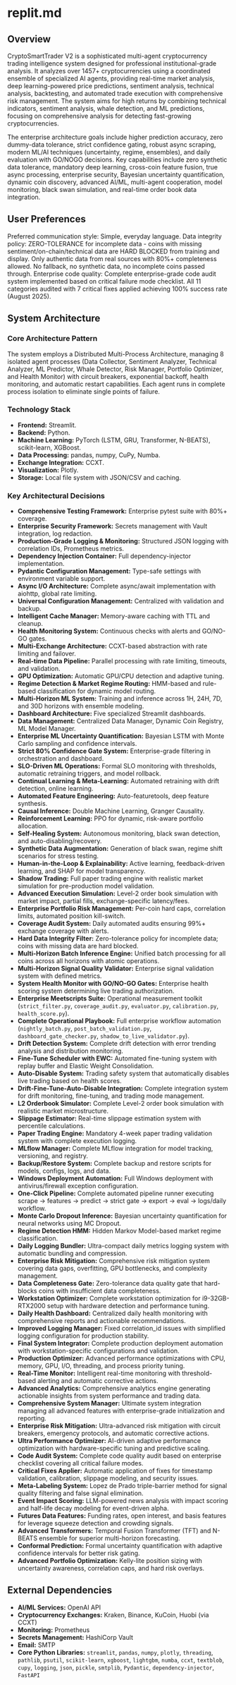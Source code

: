 # replit.md

## Overview
CryptoSmartTrader V2 is a sophisticated multi-agent cryptocurrency trading intelligence system designed for professional institutional-grade analysis. It analyzes over 1457+ cryptocurrencies using a coordinated ensemble of specialized AI agents, providing real-time market analysis, deep learning-powered price predictions, sentiment analysis, technical analysis, backtesting, and automated trade execution with comprehensive risk management. The system aims for high returns by combining technical indicators, sentiment analysis, whale detection, and ML predictions, focusing on comprehensive analysis for detecting fast-growing cryptocurrencies.

The enterprise architecture goals include higher prediction accuracy, zero dummy-data tolerance, strict confidence gating, robust async scraping, modern ML/AI techniques (uncertainty, regime, ensembles), and daily evaluation with GO/NOGO decisions. Key capabilities include zero synthetic data tolerance, mandatory deep learning, cross-coin feature fusion, true async processing, enterprise security, Bayesian uncertainty quantification, dynamic coin discovery, advanced AI/ML, multi-agent cooperation, model monitoring, black swan simulation, and real-time order book data integration.

## User Preferences
Preferred communication style: Simple, everyday language.
Data integrity policy: ZERO-TOLERANCE for incomplete data - coins with missing sentiment/on-chain/technical data are HARD BLOCKED from training and display. Only authentic data from real sources with 80%+ completeness allowed. No fallback, no synthetic data, no incomplete coins passed through.
Enterprise code quality: Complete enterprise-grade code audit system implemented based on critical failure mode checklist. All 11 categories audited with 7 critical fixes applied achieving 100% success rate (August 2025).

## System Architecture

### Core Architecture Pattern
The system employs a Distributed Multi-Process Architecture, managing 8 isolated agent processes (Data Collector, Sentiment Analyzer, Technical Analyzer, ML Predictor, Whale Detector, Risk Manager, Portfolio Optimizer, and Health Monitor) with circuit breakers, exponential backoff, health monitoring, and automatic restart capabilities. Each agent runs in complete process isolation to eliminate single points of failure.

### Technology Stack
- **Frontend:** Streamlit.
- **Backend:** Python.
- **Machine Learning:** PyTorch (LSTM, GRU, Transformer, N-BEATS), scikit-learn, XGBoost.
- **Data Processing:** pandas, numpy, CuPy, Numba.
- **Exchange Integration:** CCXT.
- **Visualization:** Plotly.
- **Storage:** Local file system with JSON/CSV and caching.

### Key Architectural Decisions
- **Comprehensive Testing Framework:** Enterprise pytest suite with 80%+ coverage.
- **Enterprise Security Framework:** Secrets management with Vault integration, log redaction.
- **Production-Grade Logging & Monitoring:** Structured JSON logging with correlation IDs, Prometheus metrics.
- **Dependency Injection Container:** Full dependency-injector implementation.
- **Pydantic Configuration Management:** Type-safe settings with environment variable support.
- **Async I/O Architecture:** Complete async/await implementation with aiohttp, global rate limiting.
- **Universal Configuration Management:** Centralized with validation and backup.
- **Intelligent Cache Manager:** Memory-aware caching with TTL and cleanup.
- **Health Monitoring System:** Continuous checks with alerts and GO/NO-GO gates.
- **Multi-Exchange Architecture:** CCXT-based abstraction with rate limiting and failover.
- **Real-time Data Pipeline:** Parallel processing with rate limiting, timeouts, and validation.
- **GPU Optimization:** Automatic GPU/CPU detection and adaptive tuning.
- **Regime Detection & Market Regime Routing:** HMM-based and rule-based classification for dynamic model routing.
- **Multi-Horizon ML System:** Training and inference across 1H, 24H, 7D, and 30D horizons with ensemble modeling.
- **Dashboard Architecture:** Five specialized Streamlit dashboards.
- **Data Management:** Centralized Data Manager, Dynamic Coin Registry, ML Model Manager.
- **Enterprise ML Uncertainty Quantification:** Bayesian LSTM with Monte Carlo sampling and confidence intervals.
- **Strict 80% Confidence Gate System:** Enterprise-grade filtering in orchestration and dashboard.
- **SLO-Driven ML Operations:** Formal SLO monitoring with thresholds, automatic retraining triggers, and model rollback.
- **Continual Learning & Meta-Learning:** Automated retraining with drift detection, online learning.
- **Automated Feature Engineering:** Auto-featuretools, deep feature synthesis.
- **Causal Inference:** Double Machine Learning, Granger Causality.
- **Reinforcement Learning:** PPO for dynamic, risk-aware portfolio allocation.
- **Self-Healing System:** Autonomous monitoring, black swan detection, and auto-disabling/recovery.
- **Synthetic Data Augmentation:** Generation of black swan, regime shift scenarios for stress testing.
- **Human-in-the-Loop & Explainability:** Active learning, feedback-driven learning, and SHAP for model transparency.
- **Shadow Trading:** Full paper trading engine with realistic market simulation for pre-production model validation.
- **Advanced Execution Simulation:** Level-2 order book simulation with market impact, partial fills, exchange-specific latency/fees.
- **Enterprise Portfolio Risk Management:** Per-coin hard caps, correlation limits, automated position kill-switch.
- **Coverage Audit System:** Daily automated audits ensuring 99%+ exchange coverage with alerts.
- **Hard Data Integrity Filter:** Zero-tolerance policy for incomplete data; coins with missing data are hard blocked.
- **Multi-Horizon Batch Inference Engine:** Unified batch processing for all coins across all horizons with atomic operations.
- **Multi-Horizon Signal Quality Validator:** Enterprise signal validation system with defined metrics.
- **System Health Monitor with GO/NO-GO Gates:** Enterprise health scoring system determining live trading authorization.
- **Enterprise Meetscripts Suite:** Operational measurement toolkit (`strict_filter.py`, `coverage_audit.py`, `evaluator.py`, `calibration.py`, `health_score.py`).
- **Complete Operational Playbook:** Full enterprise workflow automation (`nightly_batch.py`, `post_batch_validation.py`, `dashboard_gate_checker.py`, `shadow_to_live_validator.py`).
- **Drift Detection System:** Complete drift detection with error trending analysis and distribution monitoring.
- **Fine-Tune Scheduler with EWC:** Automated fine-tuning system with replay buffer and Elastic Weight Consolidation.
- **Auto-Disable System:** Trading safety system that automatically disables live trading based on health scores.
- **Drift-Fine-Tune-Auto-Disable Integration:** Complete integration system for drift monitoring, fine-tuning, and trading mode management.
- **L2 Orderbook Simulator:** Complete Level-2 order book simulation with realistic market microstructure.
- **Slippage Estimator:** Real-time slippage estimation system with percentile calculations.
- **Paper Trading Engine:** Mandatory 4-week paper trading validation system with complete execution logging.
- **MLflow Manager:** Complete MLflow integration for model tracking, versioning, and registry.
- **Backup/Restore System:** Complete backup and restore scripts for models, configs, logs, and data.
- **Windows Deployment Automation:** Full Windows deployment with antivirus/firewall exception configuration.
- **One-Click Pipeline:** Complete automated pipeline runner executing scrape → features → predict → strict gate → export → eval → logs/daily workflow.
- **Monte Carlo Dropout Inference:** Bayesian uncertainty quantification for neural networks using MC Dropout.
- **Regime Detection HMM:** Hidden Markov Model-based market regime classification.
- **Daily Logging Bundler:** Ultra-compact daily metrics logging system with automatic bundling and compression.
- **Enterprise Risk Mitigation:** Comprehensive risk mitigation system covering data gaps, overfitting, GPU bottlenecks, and complexity management.
- **Data Completeness Gate:** Zero-tolerance data quality gate that hard-blocks coins with insufficient data completeness.
- **Workstation Optimizer:** Complete workstation optimization for i9-32GB-RTX2000 setup with hardware detection and performance tuning.
- **Daily Health Dashboard:** Centralized daily health monitoring with comprehensive reports and actionable recommendations.
- **Improved Logging Manager:** Fixed correlation_id issues with simplified logging configuration for production stability.
- **Final System Integrator:** Complete production deployment automation with workstation-specific configurations and validation.
- **Production Optimizer:** Advanced performance optimizations with CPU, memory, GPU, I/O, threading, and process priority tuning.
- **Real-Time Monitor:** Intelligent real-time monitoring with threshold-based alerting and automatic corrective actions.
- **Advanced Analytics:** Comprehensive analytics engine generating actionable insights from system performance and trading data.
- **Comprehensive System Manager:** Ultimate system integration managing all advanced features with enterprise-grade initialization and reporting.
- **Enterprise Risk Mitigation:** Ultra-advanced risk mitigation with circuit breakers, emergency protocols, and automatic corrective actions.
- **Ultra Performance Optimizer:** AI-driven adaptive performance optimization with hardware-specific tuning and predictive scaling.
- **Code Audit System:** Complete code quality audit based on enterprise checklist covering all critical failure modes.
- **Critical Fixes Applier:** Automatic application of fixes for timestamp validation, calibration, slippage modeling, and security issues.
- **Meta-Labeling System:** Lopez de Prado triple-barrier method for signal quality filtering and false signal elimination.
- **Event Impact Scoring:** LLM-powered news analysis with impact scoring and half-life decay modeling for event-driven alpha.
- **Futures Data Features:** Funding rates, open interest, and basis features for leverage squeeze detection and crowding signals.
- **Advanced Transformers:** Temporal Fusion Transformer (TFT) and N-BEATS ensemble for superior multi-horizon forecasting.
- **Conformal Prediction:** Formal uncertainty quantification with adaptive confidence intervals for better risk gating.
- **Advanced Portfolio Optimization:** Kelly-lite position sizing with uncertainty awareness, correlation caps, and hard risk overlays.

## External Dependencies

- **AI/ML Services:** OpenAI API
- **Cryptocurrency Exchanges:** Kraken, Binance, KuCoin, Huobi (via CCXT)
- **Monitoring:** Prometheus
- **Secrets Management:** HashiCorp Vault
- **Email:** SMTP
- **Core Python Libraries:** `streamlit`, `pandas`, `numpy`, `plotly`, `threading`, `pathlib`, `psutil`, `scikit-learn`, `xgboost`, `lightgbm`, `numba`, `ccxt`, `textblob`, `cupy`, `logging`, `json`, `pickle`, `smtplib`, `Pydantic`, `dependency-injector`, `FastAPI`